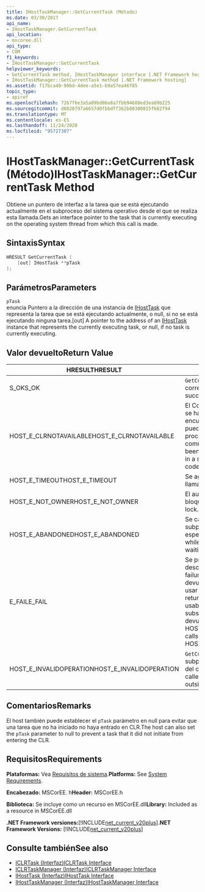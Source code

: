 ```yaml
---
title: IHostTaskManager::GetCurrentTask (Método)
ms.date: 03/30/2017
api_name:
- IHostTaskManager.GetCurrentTask
api_location:
- mscoree.dll
api_type:
- COM
f1_keywords:
- IHostTaskManager::GetCurrentTask
helpviewer_keywords:
- GetCurrentTask method, IHostTaskManager interface [.NET Framework hosting]
- IHostTaskManager::GetCurrentTask method [.NET Framework hosting]
ms.assetid: f17bca49-90bd-4dee-a5e1-b9a57ea46f85
topic_type:
- apiref
ms.openlocfilehash: 72b7f6e3a5a09bd06e8a7fbb94680ed3ea89b225
ms.sourcegitcommit: d8020797a6657d0fbbdff362b80300815f682f94
ms.translationtype: MT
ms.contentlocale: es-ES
ms.lasthandoff: 11/24/2020
ms.locfileid: "95727307"
---
```

# <a name="ihosttaskmanagergetcurrenttask-method"></a><span data-ttu-id="2e1f0-102">IHostTaskManager::GetCurrentTask (Método)</span><span class="sxs-lookup"><span data-stu-id="2e1f0-102">IHostTaskManager::GetCurrentTask Method</span></span>

<span data-ttu-id="2e1f0-103">Obtiene un puntero de interfaz a la tarea que se está ejecutando actualmente en el subproceso del sistema operativo desde el que se realiza esta llamada.</span><span class="sxs-lookup"><span data-stu-id="2e1f0-103">Gets an interface pointer to the task that is currently executing on the operating system thread from which this call is made.</span></span>  
  
## <a name="syntax"></a><span data-ttu-id="2e1f0-104">Sintaxis</span><span class="sxs-lookup"><span data-stu-id="2e1f0-104">Syntax</span></span>  
  
```cpp  
HRESULT GetCurrentTask (  
    [out] IHostTask **pTask  
);  
```  
  
## <a name="parameters"></a><span data-ttu-id="2e1f0-105">Parámetros</span><span class="sxs-lookup"><span data-stu-id="2e1f0-105">Parameters</span></span>  

 `pTask`  
 <span data-ttu-id="2e1f0-106">enuncia Puntero a la dirección de una instancia de [IHostTask](ihosttask-interface.md) que representa la tarea que se está ejecutando actualmente, o null, si no se está ejecutando ninguna tarea.</span><span class="sxs-lookup"><span data-stu-id="2e1f0-106">[out] A pointer to the address of an [IHostTask](ihosttask-interface.md) instance that represents the currently executing task, or null, if no task is currently executing.</span></span>  
  
## <a name="return-value"></a><span data-ttu-id="2e1f0-107">Valor devuelto</span><span class="sxs-lookup"><span data-stu-id="2e1f0-107">Return Value</span></span>  
  
|<span data-ttu-id="2e1f0-108">HRESULT</span><span class="sxs-lookup"><span data-stu-id="2e1f0-108">HRESULT</span></span>|<span data-ttu-id="2e1f0-109">Descripción</span><span class="sxs-lookup"><span data-stu-id="2e1f0-109">Description</span></span>|  
|-------------|-----------------|  
|<span data-ttu-id="2e1f0-110">S_OK</span><span class="sxs-lookup"><span data-stu-id="2e1f0-110">S_OK</span></span>|<span data-ttu-id="2e1f0-111">`GetCurrentTask` se devolvió correctamente.</span><span class="sxs-lookup"><span data-stu-id="2e1f0-111">`GetCurrentTask` returned successfully.</span></span>|  
|<span data-ttu-id="2e1f0-112">HOST_E_CLRNOTAVAILABLE</span><span class="sxs-lookup"><span data-stu-id="2e1f0-112">HOST_E_CLRNOTAVAILABLE</span></span>|<span data-ttu-id="2e1f0-113">El Common Language Runtime (CLR) no se ha cargado en un proceso o el CLR se encuentra en un estado en el que no puede ejecutar código administrado ni procesar la llamada correctamente.</span><span class="sxs-lookup"><span data-stu-id="2e1f0-113">The common language runtime (CLR) has not been loaded into a process, or the CLR is in a state in which it cannot run managed code or process the call successfully.</span></span>|  
|<span data-ttu-id="2e1f0-114">HOST_E_TIMEOUT</span><span class="sxs-lookup"><span data-stu-id="2e1f0-114">HOST_E_TIMEOUT</span></span>|<span data-ttu-id="2e1f0-115">Se agotó el tiempo de espera de la llamada.</span><span class="sxs-lookup"><span data-stu-id="2e1f0-115">The call timed out.</span></span>|  
|<span data-ttu-id="2e1f0-116">HOST_E_NOT_OWNER</span><span class="sxs-lookup"><span data-stu-id="2e1f0-116">HOST_E_NOT_OWNER</span></span>|<span data-ttu-id="2e1f0-117">El autor de la llamada no posee el bloqueo.</span><span class="sxs-lookup"><span data-stu-id="2e1f0-117">The caller does not own the lock.</span></span>|  
|<span data-ttu-id="2e1f0-118">HOST_E_ABANDONED</span><span class="sxs-lookup"><span data-stu-id="2e1f0-118">HOST_E_ABANDONED</span></span>|<span data-ttu-id="2e1f0-119">Se canceló un evento mientras un subproceso o fibra bloqueados estaba esperando en él.</span><span class="sxs-lookup"><span data-stu-id="2e1f0-119">An event was canceled while a blocked thread or fiber was waiting on it.</span></span>|  
|<span data-ttu-id="2e1f0-120">E_FAIL</span><span class="sxs-lookup"><span data-stu-id="2e1f0-120">E_FAIL</span></span>|<span data-ttu-id="2e1f0-121">Se produjo un error grave desconocido.</span><span class="sxs-lookup"><span data-stu-id="2e1f0-121">An unknown catastrophic failure occurred.</span></span> <span data-ttu-id="2e1f0-122">Cuando un método devuelve E_FAIL, CLR ya no se puede usar en el proceso.</span><span class="sxs-lookup"><span data-stu-id="2e1f0-122">When a method returns E_FAIL, the CLR is no longer usable within the process.</span></span> <span data-ttu-id="2e1f0-123">Las llamadas subsiguientes a métodos de hospedaje devuelven HOST_E_CLRNOTAVAILABLE.</span><span class="sxs-lookup"><span data-stu-id="2e1f0-123">Subsequent calls to hosting methods return HOST_E_CLRNOTAVAILABLE.</span></span>|  
|<span data-ttu-id="2e1f0-124">HOST_E_INVALIDOPERATION</span><span class="sxs-lookup"><span data-stu-id="2e1f0-124">HOST_E_INVALIDOPERATION</span></span>|<span data-ttu-id="2e1f0-125">`GetCurrentTask` se llamó a en un subproceso del sistema operativo fuera del control del host.</span><span class="sxs-lookup"><span data-stu-id="2e1f0-125">`GetCurrentTask` was called on an operating system thread outside the control of the host.</span></span>|  
  
## <a name="remarks"></a><span data-ttu-id="2e1f0-126">Comentarios</span><span class="sxs-lookup"><span data-stu-id="2e1f0-126">Remarks</span></span>  

 <span data-ttu-id="2e1f0-127">El host también puede establecer el `pTask` parámetro en null para evitar que una tarea que no ha iniciado no haya entrado en CLR.</span><span class="sxs-lookup"><span data-stu-id="2e1f0-127">The host can also set the `pTask` parameter to null to prevent a task that it did not initiate from entering the CLR.</span></span>  
  
## <a name="requirements"></a><span data-ttu-id="2e1f0-128">Requisitos</span><span class="sxs-lookup"><span data-stu-id="2e1f0-128">Requirements</span></span>  

 <span data-ttu-id="2e1f0-129">**Plataformas:** Vea [Requisitos de sistema](../../get-started/system-requirements.md).</span><span class="sxs-lookup"><span data-stu-id="2e1f0-129">**Platforms:** See [System Requirements](../../get-started/system-requirements.md).</span></span>  
  
 <span data-ttu-id="2e1f0-130">**Encabezado:** MSCorEE. h</span><span class="sxs-lookup"><span data-stu-id="2e1f0-130">**Header:** MSCorEE.h</span></span>  
  
 <span data-ttu-id="2e1f0-131">**Biblioteca:** Se incluye como un recurso en MSCorEE.dll</span><span class="sxs-lookup"><span data-stu-id="2e1f0-131">**Library:** Included as a resource in MSCorEE.dll</span></span>  
  
 <span data-ttu-id="2e1f0-132">**.NET Framework versiones:**[!INCLUDE[net_current_v20plus](../../../../includes/net-current-v20plus-md.md)]</span><span class="sxs-lookup"><span data-stu-id="2e1f0-132">**.NET Framework Versions:** [!INCLUDE[net_current_v20plus](../../../../includes/net-current-v20plus-md.md)]</span></span>  
  
## <a name="see-also"></a><span data-ttu-id="2e1f0-133">Consulte también</span><span class="sxs-lookup"><span data-stu-id="2e1f0-133">See also</span></span>

- [<span data-ttu-id="2e1f0-134">ICLRTask (Interfaz)</span><span class="sxs-lookup"><span data-stu-id="2e1f0-134">ICLRTask Interface</span></span>](iclrtask-interface.md)
- [<span data-ttu-id="2e1f0-135">ICLRTaskManager (Interfaz)</span><span class="sxs-lookup"><span data-stu-id="2e1f0-135">ICLRTaskManager Interface</span></span>](iclrtaskmanager-interface.md)
- [<span data-ttu-id="2e1f0-136">IHostTask (Interfaz)</span><span class="sxs-lookup"><span data-stu-id="2e1f0-136">IHostTask Interface</span></span>](ihosttask-interface.md)
- [<span data-ttu-id="2e1f0-137">IHostTaskManager (Interfaz)</span><span class="sxs-lookup"><span data-stu-id="2e1f0-137">IHostTaskManager Interface</span></span>](ihosttaskmanager-interface.md)
